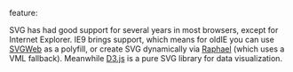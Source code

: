 feature: <svg>
status: use
tags: gtie8 polyfill
kind: svg
polyfillurls:[SVGWeb](http://code.google.com/p/svgweb/)

SVG has had good support for several years in most browsers, except for Internet Explorer. IE9 brings support, which means for oldIE you can use [SVGWeb](http://code.google.com/p/svgweb/) as a polyfill, or create SVG dynamically via [Raphael](http://raphaeljs.com/) (which uses a VML fallback). Meanwhile [D3.js](http://mbostock.github.com/d3/) is a pure SVG library for data visualization.